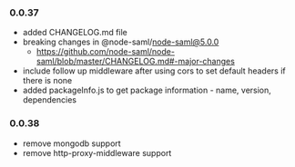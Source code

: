 ### 0.0.37

- added CHANGELOG.md file
- breaking changes in @node-saml/node-saml@5.0.0
  - https://github.com/node-saml/node-saml/blob/master/CHANGELOG.md#-major-changes
- include follow up middleware after using cors to set default headers if there is none
- added packageInfo.js to get package information - name, version, dependencies

### 0.0.38

- remove mongodb support
- remove http-proxy-middleware support
